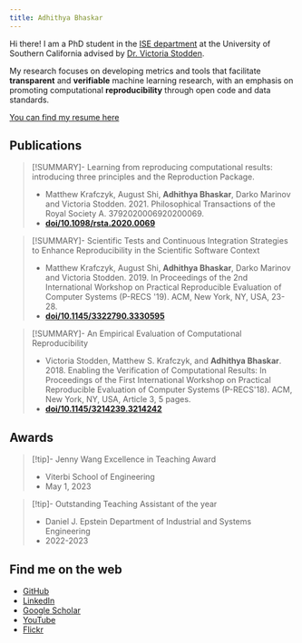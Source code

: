```yaml
---
title: Adhithya Bhaskar
---
```


Hi there! I am a PhD student in the [ISE department](https://ise.usc.edu/) at the University of Southern California advised by [Dr. Victoria Stodden](https://www.stodden.net/). 

My research focuses on developing metrics and tools that facilitate **transparent** and **verifiable** machine learning research, with an emphasis on promoting computational **reproducibility** through open code and data standards. 

[You can find my resume here](attachments/resume.pdf)

## Publications

> [!SUMMARY]- Learning from reproducing computational results: introducing three principles and the Reproduction Package.
> 
> - Matthew Krafczyk, August Shi, **Adhithya Bhaskar**, Darko Marinov and Victoria Stodden. 2021. Philosophical Transactions of the Royal Society A. 3792020006920200069.
> - **[doi/10.1098/rsta.2020.0069](https://royalsocietypublishing.org/doi/10.1098/rsta.2020.0069)**

> [!SUMMARY]- Scientific Tests and Continuous Integration Strategies to Enhance Reproducibility in the Scientific Software Context
>
> - Matthew Krafczyk, August Shi, **Adhithya Bhaskar**, Darko Marinov and Victoria Stodden. 2019. In Proceedings of the 2nd International Workshop on Practical Reproducible Evaluation of Computer Systems (P-RECS '19). ACM, New York, NY, USA, 23-28.
> - **[doi/10.1145/3322790.3330595](https://dl.acm.org/doi/10.1145/3322790.3330595)**

> [!SUMMARY]- An Empirical Evaluation of Computational Reproducibility 
> 
> - Victoria Stodden, Matthew S. Krafczyk, and **Adhithya Bhaskar**. 2018. Enabling the Verification of Computational Results: In Proceedings of the First International Workshop on Practical Reproducible Evaluation of Computer Systems (P-RECS'18). ACM, New York, NY, USA, Article 3, 5 pages.
> - **[doi/10.1145/3214239.3214242](https://dl.acm.org/doi/10.1145/3214239.3214242)**

## Awards

> [!tip]- Jenny Wang Excellence in Teaching Award
> 
> - Viterbi School of Engineering
> - May 1, 2023

> [!tip]- Outstanding Teaching Assistant of the year
> 
> - Daniel J. Epstein Department of Industrial and Systems Engineering
> - 2022-2023

## Find me on the web

- [GitHub](https://github.com/adbX)
- [LinkedIn](https://www.linkedin.com/in/adhithyab/)
- [Google Scholar](https://scholar.google.com/citations?user=frIOiWQAAAAJ&hl=en)
- [YouTube](https://www.youtube.com/channel/UCNp1OwujLnADBUBInQBQp-w)
- [Flickr](https://www.flickr.com/photos/adb16x/)
